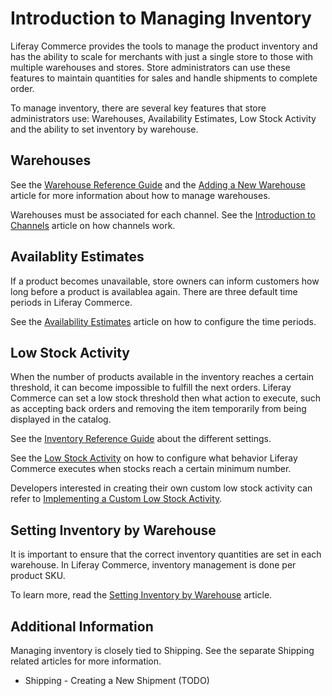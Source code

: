 # Introduction to Managing Inventory

Liferay Commerce provides the tools to manage the product inventory and has the ability to scale for merchants with just a single store to those with multiple warehouses and stores. Store administrators can use these features to maintain quantities for sales and handle shipments to complete order.

To manage inventory, there are several key features that store administrators use: Warehouses, Availability Estimates, Low Stock Activity and the ability to set inventory by warehouse.

## Warehouses

See the [Warehouse Reference Guide](../warehouse-reference-guide/README.md) and the [Adding a New Warehouse](../adding-a-new-warehouse/README.md) article for more information about how to manage warehouses.

Warehouses must be associated for each channel. See the [Introduction to Channels](../../creating-and-managing-products/channels/introduction-to-channels/README.md) article on how channels work.

## Availablity Estimates

If a product becomes unavailable, store owners can inform customers how long before a product is availablea again. There are three default time periods in Liferay Commerce.

See the [Availability Estimates](../availability-estimates/README.md) article on how to configure the time periods.

## Low Stock Activity

When the number of products available in the inventory reaches a certain threshold, it can become impossible to fulfill the next orders. Liferay Commerce can set a low stock threshold then what action to execute, such as accepting back orders and removing the item temporarily from being displayed in the catalog.

See the [Inventory Reference Guide](../inventory-reference-guide/README.md) about the different settings.

See the [Low Stock Activity](../low-stock-activity/README.md) on how to configure what behavior Liferay Commerce executes when stocks reach a certain minimum number.

Developers interested in creating their own custom low stock activity can refer to [Implementing a Custom Low Stock Activity](../../../../developer-guide/tutorial/implementing-a-custom-low-stock-activity/README.md).

## Setting Inventory by Warehouse

It is important to ensure that the correct inventory quantities are set in each warehouse. In Liferay Commerce, inventory management is done per product SKU.

To learn more, read the [Setting Inventory by Warehouse](../setting-inventory-by-warehouse/README.md) article.

## Additional Information

Managing inventory is closely tied to Shipping. See the separate Shipping related articles for more information.

* Shipping - Creating a New Shipment (TODO)
